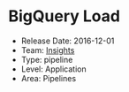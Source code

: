 # BigQuery Load
* Release Date: 2016-12-01
* Team: [Insights](./../teams/insights.md)
* Type: pipeline
* Level: Application
* Area: Pipelines
